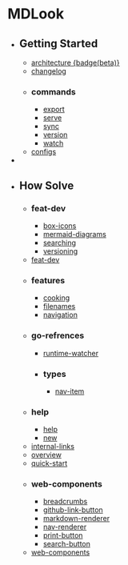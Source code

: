 # MDLook

- ## Getting Started
  - [architecture {badge(beta)}](docs/architecture.md)
  - [changelog](docs/changelog.md)
  - ### commands
    - [export](docs/commands/export.md)
    - [serve](docs/commands/serve.md)
    - [sync](docs/commands/sync.md)
    - [version](docs/commands/version.md)
    - [watch](docs/commands/watch.md)
  - [configs](docs/configs.md)
-
- ## How Solve
  - ### feat-dev
    - [box-icons](docs/feat-dev/box-icons.md)
    - [mermaid-diagrams](docs/feat-dev/mermaid-diagrams.md)
    - [searching](docs/feat-dev/searching.md)
    - [versioning](docs/feat-dev/versioning.md)
  - [feat-dev](docs/feat-dev.md)
  - ### features
    - [cooking](docs/features/cooking.md)
    - [filenames](docs/features/filenames.md)
    - [navigation](docs/features/navigation.md)
  - ### go-refrences
    - [runtime-watcher](docs/go-refrences/runtime-watcher.md)
    - ### types
      - [nav-item](docs/go-refrences/types/nav-item.md)
  - ### help
    - [help](docs/help/help.md)
    - [new](docs/help/new.md)
  - [internal-links](docs/internal-links.md)
  - [overview](docs/overview.md)
  - [quick-start](docs/quick-start.md)
  - ### web-components
    - [breadcrumbs](docs/web-components/breadcrumbs.md)
    - [github-link-button](docs/web-components/github-link-button.md)
    - [markdown-renderer](docs/web-components/markdown-renderer.md)
    - [nav-renderer](docs/web-components/nav-renderer.md)
    - [print-button](docs/web-components/print-button.md)
    - [search-button](docs/web-components/search-button.md)
  - [web-components](docs/web-components.md)
